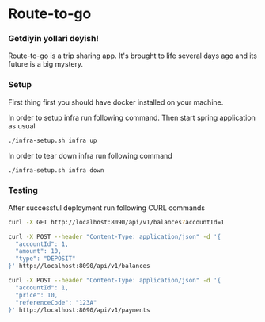 # Route-to-go

### Getdiyin yollari deyish!


Route-to-go is a trip sharing app. It's brought to life several days ago and its future is a big mystery. 


### Setup

First thing first you should have docker installed on your machine.

In order to setup infra run following command. Then start spring application as usual


```sh
./infra-setup.sh infra up 
```

In order to tear down infra run following command
```sh
./infra-setup.sh infra down
```

### Testing

After successful deployment run following CURL commands

```sh
curl -X GET http://localhost:8090/api/v1/balances?accountId=1
```

```sh
curl -X POST --header "Content-Type: application/json" -d '{
  "accountId": 1,
  "amount": 10,
  "type": "DEPOSIT"
}' http://localhost:8090/api/v1/balances
```


```sh
curl -X POST --header "Content-Type: application/json" -d '{
  "accountId": 1,
  "price": 10,
  "referenceCode": "123A"
}' http://localhost:8090/api/v1/payments
```









